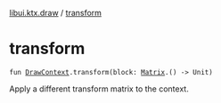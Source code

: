[libui.ktx.draw](README.md) / [transform](transform.md)

# transform

`fun `[`DrawContext`](../libui.ktx/-draw-context.md)`.transform(block: `[`Matrix`](-matrix/README.md)`.() -> Unit)`

Apply a different transform matrix to the context.

